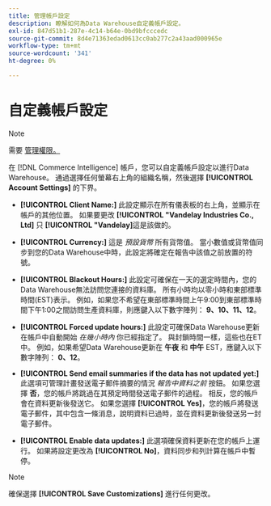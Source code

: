 ```yaml
---
title: 管理帳戶設定
description: 瞭解如何為Data Warehouse自定義帳戶設定。
exl-id: 847d51b1-287e-4c14-b64e-0bd9bfcccedc
source-git-commit: 8d4e71363edad0613cc0ab277c2a43aad000965e
workflow-type: tm+mt
source-wordcount: '341'
ht-degree: 0%

---
```


# 自定義帳戶設定

>[!NOTE]
>
>需要 [管理權限。](../../administrator/user-management/user-management.md)

在 [!DNL Commerce Intelligence] 帳戶，您可以自定義帳戶設定以進行Data Warehouse。 通過選擇任何螢幕右上角的組織名稱，然後選擇 **[!UICONTROL Account Settings]** 的下界。

* **[!UICONTROL Client Name:]** 此設定顯示在所有儀表板的右上角，並顯示在帳戶的其他位置。 如果要更改 **[!UICONTROL "Vandelay Industries Co., Ltd]** 只 **[!UICONTROL "Vandelay]**&#x200B;這是該做的。

* **[!UICONTROL Currency:]** 這是 *預設貨幣* 所有貨幣值。 當小數值或貨幣值同步到您的Data Warehouse中時，此設定將確定在報告中該值之前放置的符號。

* **[!UICONTROL Blackout Hours:]** 此設定可確保在一天的選定時間內，您的Data Warehouse無法訪問您連接的資料庫。 所有小時均以零小時和東部標準時間(EST)表示。 例如，如果您不希望在東部標準時間上午9:00到東部標準時間下午1:00之間訪問生產資料庫，則應鍵入以下數字陣列： **9、10、11、12**。

* **[!UICONTROL Forced update hours:]** 此設定可確保Data Warehouse更新在帳戶中自動開始 *在幾小時內* 你已經指定了。 與封鎖時間一樣，這些也在ET中。 例如，如果希望Data Warehouse更新在 **午夜** 和 **中午** EST，應鍵入以下數字陣列： **0、12**。

* **[!UICONTROL Send email summaries if the data has not updated yet:]** 此選項可管理計畫發送電子郵件摘要的情況 *報告中資料之前* 按鈕。 如果您選擇 **否**，您的帳戶將跳過在其預定時間發送電子郵件的過程。 相反，您的帳戶會在資料更新後發送它。 如果您選擇 **[!UICONTROL Yes]**，您的帳戶將發送電子郵件，其中包含一條消息，說明資料已過時，並在資料更新後發送另一封電子郵件。

* **[!UICONTROL Enable data updates:]** 此選項確保資料更新在您的帳戶上運行。 如果將設定更改為 **[!UICONTROL No]**，資料同步和列計算在帳戶中暫停。

>[!NOTE]
>
>確保選擇 **[!UICONTROL Save Customizations]** 進行任何更改。
